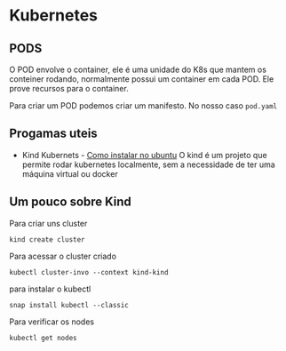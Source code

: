 # Kubernetes

## PODS

O POD envolve o container, ele é uma unidade do K8s que mantem os conteiner rodando, normalmente possui um container em cada POD. Ele prove recursos para o container.

Para criar um POD podemos criar um manifesto. No nosso caso `pod.yaml`

## Progamas uteis

* Kind Kubernets - [Como instalar no ubuntu](https://medium.com/@binitabharati/setting-up-kind-cluster-9393aacbef43) O kind é um projeto que permite rodar kubernetes localmente, sem a necessidade de ter uma máquina virtual ou docker

## Um pouco sobre Kind

Para criar uns cluster

```console
kind create cluster
```

Para acessar o cluster criado

```console
kubectl cluster-invo --context kind-kind
```

para instalar o kubectl

```console
snap install kubectl --classic
```

Para verificar os nodes

```console
kubectl get nodes
```

